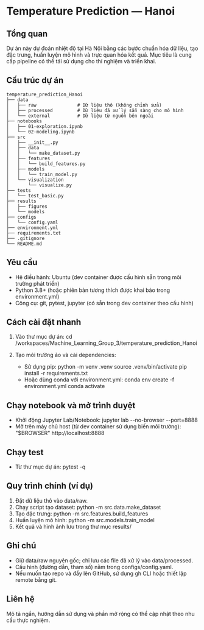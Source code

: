 # Temperature Prediction — Hanoi

## Tổng quan
Dự án này dự đoán nhiệt độ tại Hà Nội bằng các bước chuẩn hóa dữ liệu, tạo đặc trưng, huấn luyện mô hình và trực quan hóa kết quả. Mục tiêu là cung cấp pipeline có thể tái sử dụng cho thí nghiệm và triển khai.

## Cấu trúc dự án
```
temperature_prediction_Hanoi
├── data
│   ├── raw               # Dữ liệu thô (không chỉnh sửa)
│   ├── processed         # Dữ liệu đã xử lý sẵn sàng cho mô hình
│   └── external          # Dữ liệu từ nguồn bên ngoài
├── notebooks
│   ├── 01-exploration.ipynb
│   └── 02-modeling.ipynb
├── src
│   ├── __init__.py
│   ├── data
│   │   └── make_dataset.py
│   ├── features
│   │   └── build_features.py
│   ├── models
│   │   └── train_model.py
│   └── visualization
│       └── visualize.py
├── tests
│   └── test_basic.py
├── results
│   ├── figures
│   └── models
├── configs
│   └── config.yaml
├── environment.yml
├── requirements.txt
├── .gitignore
└── README.md
```

## Yêu cầu
- Hệ điều hành: Ubuntu (dev container được cấu hình sẵn trong môi trường phát triển)
- Python 3.8+ (hoặc phiên bản tương thích được khai báo trong environment.yml)
- Công cụ: git, pytest, jupyter (có sẵn trong dev container theo cấu hình)

## Cách cài đặt nhanh
1. Vào thư mục dự án:
   cd /workspaces/Machine_Learning_Group_3/temperature_prediction_Hanoi

2. Tạo môi trường ảo và cài dependencies:
   - Sử dụng pip:
     python -m venv .venv
     source .venv/bin/activate
     pip install -r requirements.txt
   - Hoặc dùng conda với environment.yml:
     conda env create -f environment.yml
     conda activate <env-name>

## Chạy notebook và mở trình duyệt
- Khởi động Jupyter Lab/Notebook:
  jupyter lab --no-browser --port=8888
- Mở trên máy chủ host (từ dev container sử dụng biến môi trường):
  "$BROWSER" http://localhost:8888

## Chạy test
- Từ thư mục dự án:
  pytest -q

## Quy trình chính (ví dụ)
1. Đặt dữ liệu thô vào data/raw.
2. Chạy script tạo dataset:
   python -m src.data.make_dataset
3. Tạo đặc trưng:
   python -m src.features.build_features
4. Huấn luyện mô hình:
   python -m src.models.train_model
5. Kết quả và hình ảnh lưu trong thư mục results/

## Ghi chú
- Giữ data/raw nguyên gốc; chỉ lưu các file đã xử lý vào data/processed.
- Cấu hình (đường dẫn, tham số) nằm trong configs/config.yaml.
- Nếu muốn tạo repo và đẩy lên GitHub, sử dụng gh CLI hoặc thiết lập remote bằng git.

## Liên hệ
Mô tả ngắn, hướng dẫn sử dụng và phần mở rộng có thể cập nhật theo nhu cầu thực nghiệm.